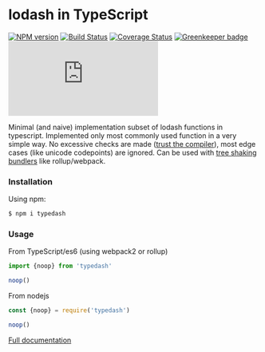 # lodash in TypeScript

[![NPM version](https://img.shields.io/npm/v/typedash.svg)](https://www.npmjs.com/package/typedash)
[![Build Status](https://travis-ci.org/arusanov/typedash.svg?branch=master)](https://travis-ci.org/arusanov/typedash)
[![Coverage Status](https://coveralls.io/repos/github/arusanov/typedash/badge.svg?branch=master)](https://coveralls.io/github/arusanov/typedash?branch=master)
[![Greenkeeper badge](https://badges.greenkeeper.io/arusanov/typedash.svg)](https://greenkeeper.io/)
[![gzip size](http://img.badgesize.io/https://unpkg.com/typedash/dist/typedash.min.js?compression=gzip)](https://unpkg.com/typedash/dist/typedash.min.js)

Minimal (and naive) implementation subset of lodash functions in typescript.
Implemented only most commonly used function in a very simple way. 
No excessive checks are made ([trust the compiler](https://slack.engineering/typescript-at-slack-a81307fa288d)),
most edge cases (like unicode codepoints) are ignored.
Can be used with [tree shaking bundlers](https://webpack.js.org/guides/tree-shaking/) like rollup/webpack.

### Installation

Using npm:

```bash
$ npm i typedash
```

### Usage

From TypeScript/es6 (using webpack2 or rollup)

```typescript
import {noop} from 'typedash'

noop()
```

From nodejs

```js
const {noop} = require('typedash')

noop()

```

[Full documentation](https://arusanov.github.io/typedash/) 

